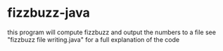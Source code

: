 # fizzbuzz-java
this program will compute fizzbuzz and output the numbers to a file
see "fizzbuzz file writing.java" for a full explanation of the code
